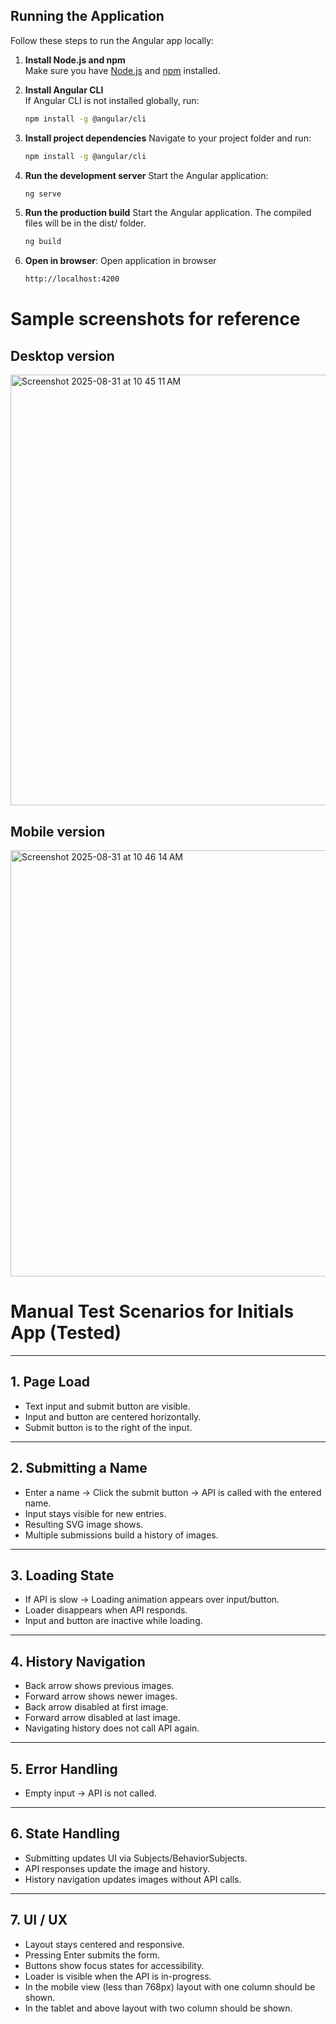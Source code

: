 
## Running the Application

Follow these steps to run the Angular app locally:

1. **Install Node.js and npm**  
   Make sure you have [Node.js](https://nodejs.org/) and [npm](https://www.npmjs.com/) installed.

2. **Install Angular CLI**  
   If Angular CLI is not installed globally, run:  
   ```bash
   npm install -g @angular/cli

3. **Install project dependencies**
   Navigate to your project folder and run:
   ```bash
   npm install -g @angular/cli

4. **Run the development server**
   Start the Angular application:
   ```bash
   ng serve

5. **Run the production build**
   Start the Angular application.
   The compiled files will be in the dist/ folder.
   ```bash
   ng build

6. **Open in browser**: 
  Open application in browser 
    ```bash
    http://localhost:4200

# Sample screenshots for reference

## Desktop version

<img width="1430" height="689" alt="Screenshot 2025-08-31 at 10 45 11 AM" src="https://github.com/user-attachments/assets/8661969d-442a-467e-b4d3-ec0497243153" />

## Mobile version

<img width="548" height="682" alt="Screenshot 2025-08-31 at 10 46 14 AM" src="https://github.com/user-attachments/assets/c776234f-893c-4ca3-ae18-c492013cbbd5" />


# Manual Test Scenarios for Initials App (Tested)

---

## 1. Page Load
- Text input and submit button are visible.
- Input and button are centered horizontally.
- Submit button is to the right of the input.

---

## 2. Submitting a Name
- Enter a name → Click the submit button → API is called with the entered name.
- Input stays visible for new entries.
- Resulting SVG image shows.
- Multiple submissions build a history of images.

---

## 3. Loading State
- If API is slow → Loading animation appears over input/button.
- Loader disappears when API responds.
- Input and button are inactive while loading.

---

## 4. History Navigation
- Back arrow shows previous images.
- Forward arrow shows newer images.
- Back arrow disabled at first image.
- Forward arrow disabled at last image.
- Navigating history does not call API again.

---

## 5. Error Handling
- Empty input → API is not called.

---

## 6. State Handling
- Submitting updates UI via Subjects/BehaviorSubjects.
- API responses update the image and history.
- History navigation updates images without API calls.

---

## 7. UI / UX
- Layout stays centered and responsive.
- Pressing Enter submits the form.
- Buttons show focus states for accessibility.
- Loader is visible when the API is in-progress.
- In the mobile view (less than 768px) layout with one column should be shown.
- In the tablet and above layout with two column should be shown.
